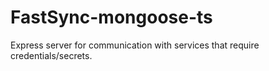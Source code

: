 # FastSync-mongoose-ts

Express server for communication with services that require credentials/secrets.